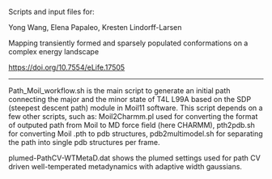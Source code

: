 Scripts and input files for:

Yong Wang, Elena Papaleo, Kresten Lindorff-Larsen

Mapping transiently formed and sparsely populated conformations on a complex energy landscape

https://doi.org/10.7554/eLife.17505

-----
Path_Moil_workflow.sh is the main script to generate an initial path connecting the major and the minor state of T4L L99A based on the SDP (steepest descent path) module in Moil11 software. This script depends on a few other scripts, such as:
Moil2Charmm.pl used for converting the format of outputed path from Moil to MD force field (here CHARMM),
pth2pdb.sh for converting Moil .pth to pdb structures,
pdb2multimodel.sh for separating the path into single pdb structures per frame.

plumed-PathCV-WTMetaD.dat shows the plumed settings used for path CV driven well-temperated metadynamics with adaptive width gaussians.
